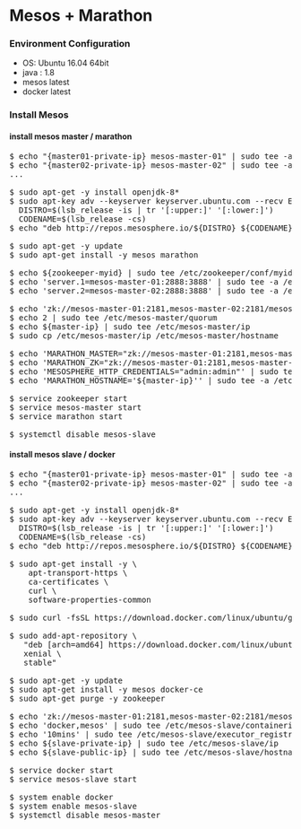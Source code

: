 Mesos + Marathon
==================

### Environment Configuration
* OS: Ubuntu 16.04 64bit
* java : 1.8
* mesos latest
* docker latest

### Install Mesos

#### install mesos master / marathon

<pre>
$ echo "{master01-private-ip} mesos-master-01" | sudo tee -a /etc/hosts
$ echo "{master02-private-ip} mesos-master-02" | sudo tee -a /etc/hosts
...

$ sudo apt-get -y install openjdk-8*
$ sudo apt-key adv --keyserver keyserver.ubuntu.com --recv E56151BF
  DISTRO=$(lsb_release -is | tr '[:upper:]' '[:lower:]')
  CODENAME=$(lsb_release -cs)
$ echo "deb http://repos.mesosphere.io/${DISTRO} ${CODENAME} main" | sudo tee /etc/apt/sources.list.d/mesosphere.list

$ sudo apt-get -y update
$ sudo apt-get install -y mesos marathon

$ echo ${zookeeper-myid} | sudo tee /etc/zookeeper/conf/myid
$ echo 'server.1=mesos-master-01:2888:3888' | sudo tee -a /etc/zookeeper/conf/zoo.cfg
$ echo 'server.2=mesos-master-02:2888:3888' | sudo tee -a /etc/zookeeper/conf/zoo.cfg

$ echo 'zk://mesos-master-01:2181,mesos-master-02:2181/mesos' | sudo tee /etc/mesos/zk
$ echo 2 | sudo tee /etc/mesos-master/quorum
$ echo ${master-ip} | sudo tee /etc/mesos-master/ip
$ sudo cp /etc/mesos-master/ip /etc/mesos-master/hostname

$ echo 'MARATHON_MASTER="zk://mesos-master-01:2181,mesos-master-02:2181/mesos"' | sudo tee -a /etc/default/marathon
$ echo 'MARATHON_ZK="zk://mesos-master-01:2181,mesos-master-02:2181/marathon"' | sudo tee -a /etc/default/marathon
$ echo 'MESOSPHERE_HTTP_CREDENTIALS="admin:admin"' | sudo tee -a /etc/default/marathon
$ echo 'MARATHON_HOSTNAME='${master-ip}'' | sudo tee -a /etc/default/marathon

$ service zookeeper start
$ service mesos-master start
$ service marathon start

$ systemctl disable mesos-slave
</pre>

#### install mesos slave / docker

<pre>
$ echo "{master01-private-ip} mesos-master-01" | sudo tee -a /etc/hosts
$ echo "{master02-private-ip} mesos-master-02" | sudo tee -a /etc/hosts
...

$ sudo apt-get -y install openjdk-8*
$ sudo apt-key adv --keyserver keyserver.ubuntu.com --recv E56151BF
  DISTRO=$(lsb_release -is | tr '[:upper:]' '[:lower:]')
  CODENAME=$(lsb_release -cs)
$ echo "deb http://repos.mesosphere.io/${DISTRO} ${CODENAME} main" | sudo tee /etc/apt/sources.list.d/mesosphere.list

$ sudo apt-get install -y \
    apt-transport-https \
    ca-certificates \
    curl \
    software-properties-common
  
$ sudo curl -fsSL https://download.docker.com/linux/ubuntu/gpg | sudo apt-key add -
  
$ sudo add-apt-repository \
   "deb [arch=amd64] https://download.docker.com/linux/ubuntu \
   xenial \
   stable"

$ sudo apt-get -y update
$ sudo apt-get install -y mesos docker-ce
$ sudo apt-get purge -y zookeeper

$ echo 'zk://mesos-master-01:2181,mesos-master-02:2181/mesos' | sudo tee /etc/mesos/zk
$ echo 'docker,mesos' | sudo tee /etc/mesos-slave/containerizers
$ echo '10mins' | sudo tee /etc/mesos-slave/executor_registration_timeout
$ echo ${slave-private-ip} | sudo tee /etc/mesos-slave/ip
$ echo ${slave-public-ip} | sudo tee /etc/mesos-slave/hostname

$ service docker start
$ service mesos-slave start

$ system enable docker
$ system enable mesos-slave
$ systemctl disable mesos-master
</pre>

